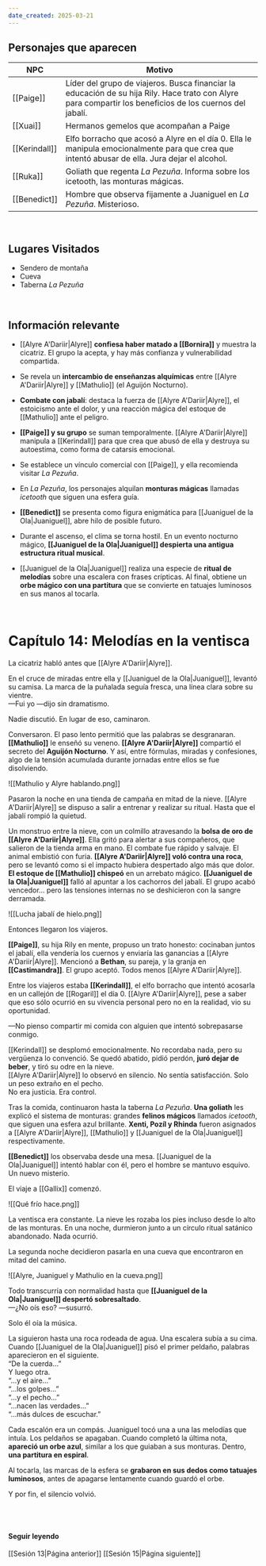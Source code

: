 ```yaml
---
date_created: 2025-03-21
---
```




## Personajes que aparecen

|   NPC   |                   Motivo                   | 
|---------|--------------------------------------------| 
| [[Paige]] | Líder del grupo de viajeros. Busca financiar la educación de su hija Rily. Hace trato con Alyre para compartir los beneficios de los cuernos del jabalí.| 
| [[Xuai]] | Hermanos gemelos que acompañan a Paige|
| [[Kerindall]] | Elfo borracho que acosó a Alyre en el día 0. Ella le manipula emocionalmente para que crea que intentó abusar de ella. Jura dejar el alcohol.|
| [[Ruka]] | Goliath que regenta _La Pezuña_. Informa sobre los icetooth, las monturas mágicas.|
| [[Benedict]] | Hombre que observa fijamente a Juaniguel en _La Pezuña_. Misterioso.|


<br>

## Lugares Visitados
- Sendero de montaña
- Cueva
- Taberna _La Pezuña_

<br>

## Información relevante
- [[Alyre A'Dariir|Alyre]] **confiesa haber matado a [[Bornira]]** y muestra la cicatriz. El grupo la acepta, y hay más confianza y vulnerabilidad compartida.

- Se revela un **intercambio de enseñanzas alquímicas** entre [[Alyre A'Dariir|Alyre]] y [[Mathulio]] (el Aguijón Nocturno).
  
- **Combate con jabalí**: destaca la fuerza de [[Alyre A'Dariir|Alyre]], el estoicismo ante el dolor, y una reacción mágica del estoque de [[Mathulio]] ante el peligro.

- **[[Paige]] y su grupo** se suman temporalmente. [[Alyre A'Dariir|Alyre]] manipula a [[Kerindall]] para que crea que abusó de ella y destruya su autoestima, como forma de catarsis emocional.
    
- Se establece un vínculo comercial con [[Paige]], y ella recomienda visitar _La Pezuña_.
    
- En _La Pezuña_, los personajes alquilan **monturas mágicas** llamadas _icetooth_ que siguen una esfera guía.
    
- **[[Benedict]]** se presenta como figura enigmática para [[Juaniguel de la Ola|Juaniguel]], abre hilo de posible futuro.

- Durante el ascenso, el clima se torna hostil. En un evento nocturno mágico, **[[Juaniguel de la Ola|Juaniguel]] despierta una antigua estructura ritual musical**.

- [[Juaniguel de la Ola|Juaniguel]] realiza una especie de **ritual de melodías** sobre una escalera con frases crípticas. Al final, obtiene un **orbe mágico con una partitura** que se convierte en tatuajes luminosos en sus manos al tocarla.


<br>

# Capítulo 14: Melodías en la ventisca

La cicatriz habló antes que [[Alyre A'Dariir|Alyre]].

En el cruce de miradas entre ella y [[Juaniguel de la Ola|Juaniguel]], levantó su camisa. La marca de la puñalada seguía fresca, una línea clara sobre su vientre.  
—Fui yo —dijo sin dramatismo.

Nadie discutió. En lugar de eso, caminaron.

Conversaron. El paso lento permitió que las palabras se desgranaran. **[[Mathulio]]** le enseñó su veneno. **[[Alyre A'Dariir|Alyre]]** compartió el secreto del **Aguijón Nocturno**. Y así, entre fórmulas, miradas y confesiones, algo de la tensión acumulada durante jornadas entre ellos se fue disolviendo.

![[Mathulio y Alyre hablando.png]]

Pasaron la noche en una tienda de campaña en mitad de la nieve. [[Alyre A'Dariir|Alyre]] se dispuso a salir a entrenar y realizar su ritual. Hasta que el jabalí rompió la quietud.

Un monstruo entre la nieve, con un colmillo atravesando la **bolsa de oro de [[Alyre A'Dariir|Alyre]]**. Ella gritó para alertar a sus compañeros, que salieron de la tienda arma en mano. El combate fue rápido y salvaje. El animal embistió con furia. **[[Alyre A'Dariir|Alyre]] voló contra una roca**, pero se levantó como si el impacto hubiera despertado algo más que dolor. **El estoque de [[Mathulio]] chispeó** en un arrebato mágico. **[[Juaniguel de la Ola|Juaniguel]]** falló al apuntar a los cachorros del jabalí. El grupo acabó vencedor… pero las tensiones internas no se deshicieron con la sangre derramada.

![[Lucha jabalí de hielo.png]]

Entonces llegaron los viajeros.

**[[Paige]]**, su hija Rily en mente, propuso un trato honesto: cocinaban juntos el jabalí, ella vendería los cuernos y enviaría las ganancias a [[Alyre A'Dariir|Alyre]]. Mencionó a **Bethan**, su pareja, y la granja en **[[Castimandra]]**. El grupo aceptó. Todos menos [[Alyre A'Dariir|Alyre]].

Entre los viajeros estaba **[[Kerindall]]**, el elfo borracho que intentó acosarla en un callejón de [[Rogaril]] el día 0. [[Alyre A'Dariir|Alyre]], pese a saber que eso sólo ocurrió en su vivencia personal pero no en la realidad, vio su oportunidad.

—No pienso compartir mi comida con alguien que intentó sobrepasarse conmigo.

[[Kerindall]] se desplomó emocionalmente. No recordaba nada, pero su vergüenza lo convenció. Se quedó abatido, pidió perdón, **juró dejar de beber**, y tiró su odre en la nieve.  
[[Alyre A'Dariir|Alyre]] lo observó en silencio. No sentía satisfacción. Solo un peso extraño en el pecho.  
No era justicia. Era control.

Tras la comida, continuaron hasta la taberna _La Pezuña_. **Una goliath** les explicó el sistema de monturas: grandes **felinos mágicos** llamados _icetooth_, que siguen una esfera azul brillante. **Xenti, Pozíl y Rhinda** fueron asignados a [[Alyre A'Dariir|Alyre]], [[Mathulio]] y [[Juaniguel de la Ola|Juaniguel]] respectivamente.

**[[Benedict]]** los observaba desde una mesa. [[Juaniguel de la Ola|Juaniguel]] intentó hablar con él, pero el hombre se mantuvo esquivo. Un nuevo misterio.

El viaje a [[Gallix]] comenzó.

![[Qué frío hace.png]]

La ventisca era constante. La nieve les rozaba los pies incluso desde lo alto de las monturas. En una noche, durmieron junto a un círculo ritual satánico abandonado. Nada ocurrió.

La segunda noche decidieron pasarla en una cueva que encontraron en mitad del camino. 

![[Alyre, Juaniguel y Mathulio en la cueva.png]]

Todo transcurría con normalidad hasta que **[[Juaniguel de la Ola|Juaniguel]] despertó sobresaltado**.  
—¿No oís eso? —susurró.

Solo él oía la música.

La siguieron hasta una roca rodeada de agua. Una escalera subía a su cima. Cuando [[Juaniguel de la Ola|Juaniguel]] pisó el primer peldaño, palabras aparecieron en el siguiente.  
“De la cuerda…”  
Y luego otra.  
“…y el aire…”  
“…los golpes…”  
“…y el pecho…”  
“…nacen las verdades…”  
“…más dulces de escuchar.”

Cada escalón era un compás. Juaniguel tocó una a una las melodías que intuía. Los peldaños se apagaban. Cuando completó la última nota, **apareció un orbe azul**, similar a los que guiaban a sus monturas. Dentro, **una partitura en espiral**.

Al tocarla, las marcas de la esfera se **grabaron en sus dedos como tatuajes luminosos**, antes de apagarse lentamente cuando guardó el orbe.

Y por fin, el silencio volvió.



<br>

<br>

#### Seguir leyendo

[[Sesión 13|Página anterior]]
[[Sesión 15|Página siguiente]]

